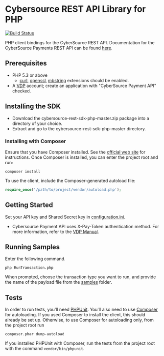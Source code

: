 # Cybersource REST API Library for PHP
[![Build Status](https://travis-ci.org/CyberSource/cybersource-rest-sdk-php.png?branch=master)](https://travis-ci.org/CyberSource/cybersource-rest-sdk-php)

PHP client bindings for the CyberSource REST API. Documentation for the CyberSource Payments REST API can be found [here](https://developer.visa.com/products/cybersource/reference).

## Prerequisites

- PHP 5.3 or above
   - [curl](http://php.net/manual/en/book.curl.php), [openssl](http://php.net/manual/en/book.openssl.php), [mbstring](http://php.net/manual/en/book.mbstring.php) extensions should be enabled.
- A [VDP](https://developer.visa.com) account; create an application with "CyberSource Payment API" checked.

## Installing the SDK
* Download the cybersource-rest-sdk-php-master.zip package into a directory of your choice.
* Extract and go to the cybersource-rest-sdk-php-master directory.

### Installing with Composer
Ensure that you have Composer installed. See the [official web site](https://getcomposer.org/download/) for instructions. Once Composer is installed, you can enter the project root and run:
```
composer install
```
To use the client, include the Composer-generated autoload file:

```php
require_once('/path/to/project/vendor/autoload.php');
```

## Getting Started
Set your API key and Shared Secret key in [configuration.ini](conf/configuration.ini).
- Cybersource Payment API uses X-Pay-Token authentication method. For more information, refer to the [VDP Manual](https://github.com/visa/SampleCode/wiki/Manual#x-pay-token-authentication).

## Running Samples
Enter the following command.
```
php RunTransaction.php
```
When prompted, choose the transaction type you want to run, and provide the name of the payload file from the [samples](/samples) folder.

## Tests
In order to run tests, you'll need [PHPUnit](https://phpunit.de). You'll also need to use [Composer](https://getcomposer.org/) for autoloading. If you used Composer to install the client, this should already be set up. Otherwise, to use Composer for autoloading only, from the project root run
```
composer.phar dump-autoload
```

If you installed PHPUnit with Composer, run the tests from the project root with the command `vendor/bin/phpunit`.
